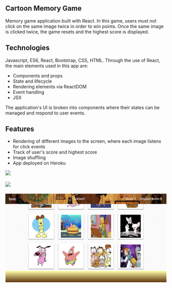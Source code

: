 ## Cartoon Memory Game

Memory game application built with React.
In this game, users must not click on the same image twice in order to win points.
Once the same image is clicked twice, the game resets and the highest score is displayed. 

## Technologies 

Javascript, ES6, React, Bootstrap, CSS, HTML.
Through the use of React, the main elements used in this app are:
- Components and props
- State and lifecycle
- Rendering elements via ReactDOM
- Event handling
- JSX

The application's UI is broken into components where their states can be managed and respond to user events. 

## Features 

- Rendering of different images to the screen, where each image listens for click events 
- Track of user's score and highest score 
- Image shuffling 
- App deployed on Heroku

<img src="./public/Images/Readme1.png">
<br>
<br>
<img src="./public/Images/Readme3.png">
<br>
<br>
<img src="./public/Images/Readme2.png">











